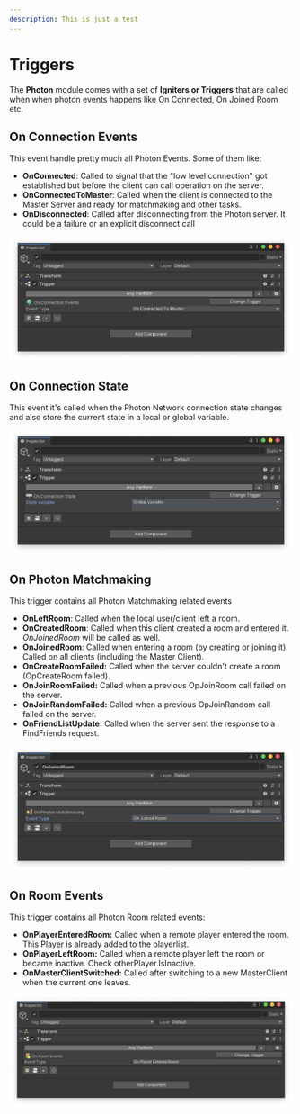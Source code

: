 ```yaml
---
description: This is just a test
---
```


# Triggers

The **Photon** module comes with a set of **Igniters or Triggers** that are called when when photon events happens like On Connected, On Joined Room etc.

## On Connection Events

This event handle pretty much all Photon Events. Some of them like:

* **OnConnected**: Called to signal that the "low level connection" got established but before the client can call operation on the server.
* **OnConnectedToMaster**: Called when the client is connected to the Master Server and ready for matchmaking and other tasks.
* **OnDisconnected**: Called after disconnecting from the Photon server. It could be a failure or an explicit disconnect call

![](<../../.gitbook/assets/image (46).png>)

## On Connection State

This event it's called when the Photon Network connection state changes and also store the current state in a local or global variable.

![](<../../.gitbook/assets/image (44).png>)

## On Photon Matchmaking

This trigger contains all Photon Matchmaking related events

* **OnLeftRoom**: Called when the local user/client left a room.
* **OnCreatedRoom**: Called when this client created a room and entered it. _OnJoinedRoom_ will be called as well.
* **OnJoinedRoom**: Called when entering a room (by creating or joining it). Called on all clients (including the Master Client).
* **OnCreateRoomFailed:** Called when the server couldn't create a room (OpCreateRoom failed).
* **OnJoinRoomFailed:** Called when a previous OpJoinRoom call failed on the server.
* **OnJoinRandomFailed:** Called when a previous OpJoinRandom call failed on the server.
* **OnFriendListUpdate:** Called when the server sent the response to a FindFriends request.

![](<../../.gitbook/assets/image (102).png>)

## On Room Events

This trigger contains all Photon Room related events:

* **OnPlayerEnteredRoom:** Called when a remote player entered the room. This Player is already added to the playerlist.
* **OnPlayerLeftRoom:** Called when a remote player left the room or became inactive. Check otherPlayer.IsInactive.
* **OnMasterClientSwitched:** Called after switching to a new MasterClient when the current one leaves.

![](<../../.gitbook/assets/image (59).png>)
